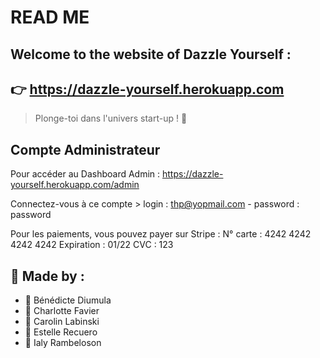 #  READ ME #

 ## Welcome to the website of Dazzle Yourself : ##
 ## :point_right: https://dazzle-yourself.herokuapp.com ##

   > Plonge-toi dans l'univers start-up ! :rocket:

 ## Compte Administrateur

Pour accéder au Dashboard Admin : https://dazzle-yourself.herokuapp.com/admin

Connectez-vous à ce compte > login : thp@yopmail.com - password : password

Pour les paiements, vous pouvez payer sur Stripe : N° carte : 4242 4242 4242 4242 Expiration : 01/22 CVC : 123

   ## :woman: Made by : ##

   * :woman: Bénédicte Diumula
   * :woman: Charlotte Favier
   * :woman: Carolin Labinski
   * :woman: Estelle Recuero
   * :woman: Ialy Rambeloson
